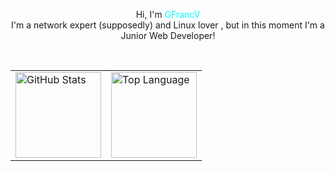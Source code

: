 <!-- Rxyhn's Aesthetic GitHub Profile -->
<div align="justify">
<!-- Profile -->
  <p align="center">
        Hi, I'm <span style="color: #01FFFFFF;">GFrancV</span> 
      <br>
        I'm a network expert (supposedly) and Linux lover , but in this moment I'm a Junior Web Developer!
      <br>
  </p>
<br>

<!-- Stats -->
<div align="center">
  <table>
    <tr>
      <td><a href="#--------"><img height="137px" align="center" alt="GitHub Stats" src="https://github-readme-stats.vercel.app/api?username=GFrancV&count_private=true&title_color=0ef5fd&bg_color=243642&text_color=fefefe&icon_color=0ef5fd&hide_border=true"/></a></td>
      <td><a href="#--------"><img height="137px" align="center" alt="Top Language" src="https://github-readme-stats.vercel.app/api/top-langs/?username=GFrancV&layout=compact&title_color=0ef5fd&bg_color=243642&text_color=fefefe&icon_color=0ef5fd&hide_border=true"/></a></td>
    </tr>
  </table>
</div>
</div>
<!-- Test -->

